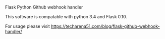 Flask Python Github webhook handler

This software is compatable with python 3.4 and Flask 0.10.

For usage please visit https://techarena51.com/blog/flask-github-webhook-handler/


